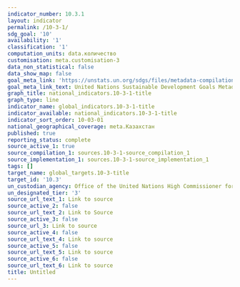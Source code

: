 ```yaml
---
indicator_number: 10.3.1
layout: indicator
permalink: /10-3-1/
sdg_goal: '10'
availability: '1'
classification: '1'
computation_units: data.количество
customisation: meta.customisation-3
data_non_statistical: false
data_show_map: false
goal_meta_link: 'https://unstats.un.org/sdgs/files/metadata-compilation/Metadata-Goal-10.pdf'
goal_meta_link_text: United Nations Sustainable Development Goals Metadata (PDF 4.0 MB)
graph_title: national_indicators.10-3-1-title
graph_type: line
indicator_name: global_indicators.10-3-1-title
indicator_available: national_indicators.10-3-1-title
indicator_sort_order: 10-03-01
national_geographical_coverage: meta.Казахстан
published: true
reporting_status: complete
source_active_1: true
source_compilation_1: sources.10-3-1-source_compilation_1
source_implementation_1: sources.10-3-1-source_implementation_1
tags: []
target_name: global_targets.10-3-title
target_id: '10.3'
un_custodian_agency: Office of the United Nations High Commissioner for Human Rights (OHCHR)
un_designated_tier: '3'
source_url_text_1: Link to source
source_active_2: false
source_url_text_2: Link to Source
source_active_3: false
source_url_3: Link to source
source_active_4: false
source_url_text_4: Link to source
source_active_5: false
source_url_text_5: Link to source
source_active_6: false
source_url_text_6: Link to source
title: Untitled
---
```

